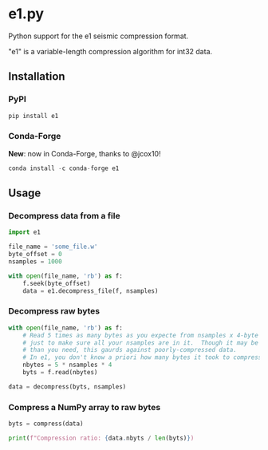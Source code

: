 # e1.py

Python support for the e1 seismic compression format.

"e1" is a variable-length compression algorithm for int32 data.


## Installation

### PyPI

```python
pip install e1
```

### Conda-Forge

**New**: now in Conda-Forge, thanks to @jcox10!

```python
conda install -c conda-forge e1
```

## Usage

### Decompress data from a file

```python
import e1

file_name = 'some_file.w'
byte_offset = 0
nsamples = 1000

with open(file_name, 'rb') as f:
    f.seek(byte_offset)
    data = e1.decompress_file(f, nsamples)

```

### Decompress raw bytes

```python
with open(file_name, 'rb') as f:
    # Read 5 times as many bytes as you expecte from nsamples x 4-byte values,
    # just to make sure all your nsamples are in it.  Though it may be more data
    # than you need, this gaurds against poorly-compressed data.  
    # In e1, you don't know a priori how many bytes it took to compress your data.
    nbytes = 5 * nsamples * 4
    byts = f.read(nbytes)

data = decompress(byts, nsamples)
```

### Compress a NumPy array to raw bytes

```python
byts = compress(data)

print(f"Compression ratio: {data.nbyts / len(byts)})
```
